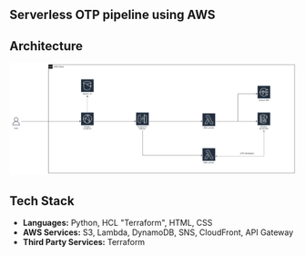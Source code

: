 ## Serverless OTP pipeline using AWS

## Architecture
![ETL Architecture](img.png)

## Tech Stack
- **Languages:** Python, HCL "Terraform", HTML, CSS
- **AWS Services:** S3, Lambda, DynamoDB, SNS, CloudFront, API Gateway
- **Third Party Services:** Terraform
